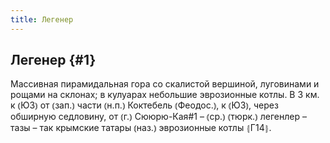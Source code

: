 ```yaml
---
title: Легенер
---
```

## Легенер {#1}

Массивная пирамидальная гора со скалистой вершиной, луговинами и рощами на склонах; в кулуарах небольшие эврозионные котлы. В 3 км. к ⦅ЮЗ⦆ от ⦅зап.⦆ части ⦅н.п.⦆ Коктебель ⦅Феодос.⦆, к ⦅ЮЗ⦆, через обширную седловину, от ⦅г.⦆ Сююрю-Кая#1 – ⦅ср.⦆ ⦅тюрк.⦆ легенлер – тазы – так крымские татары ⦅наз.⦆ эврозионные котлы ⦃Г14⦄.
